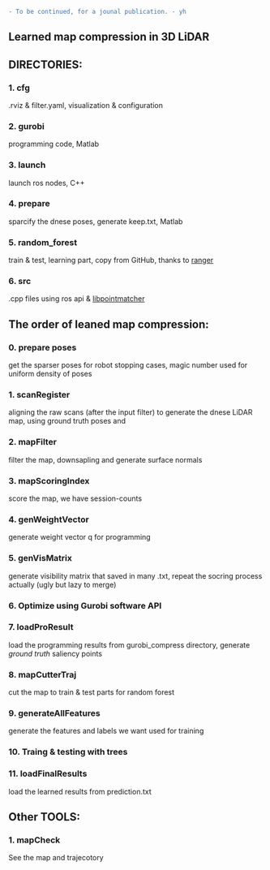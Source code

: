 ```diff
- To be continued, for a jounal publication. - yh
```

## Learned map compression in 3D LiDAR

## DIRECTORIES:

### 1. cfg
   .rviz & filter.yaml, visualization & configuration
### 2. gurobi
   programming code, Matlab
### 3. launch
  launch ros nodes, C++
### 4. prepare
  sparcify the dnese poses, generate keep.txt, Matlab
### 5. random_forest
  train & test, learning part, copy from GitHub, thanks to [ranger](https://github.com/your/project/tags)
### 6. src
  .cpp files using ros api & [libpointmatcher](https://github.com/ethz-asl/libpointmatcher)

## The order of leaned map compression:

### 0. prepare poses
   get the sparser poses for robot stopping cases, magic number used for uniform density of poses

### 1. scanRegister
   aligning the raw scans (after the input filter) to generate the dnese LiDAR map, using ground truth poses and 

### 2. mapFilter
   filter the map, downsapling and generate surface normals

### 3. mapScoringIndex
   score the map, we have session-counts

### 4. genWeightVector
   generate weight vector q for programming

### 5. genVisMatrix
   generate visibility matrix that saved in many .txt, repeat the socring process actually (ugly but lazy to merge)

### 6. Optimize using Gurobi software API

### 7. loadProResult
   load the programming results from gurobi_compress directory, generate *ground truth* saliency points

### 8. mapCutterTraj
   cut the map to train & test parts for random forest

### 9. generateAllFeatures
   generate the features and labels we want used for training

### 10. Traing & testing with trees

### 11. loadFinalResults
   load the learned results from prediction.txt

## Other TOOLS:

### 1. mapCheck
   See the map and trajecotory



